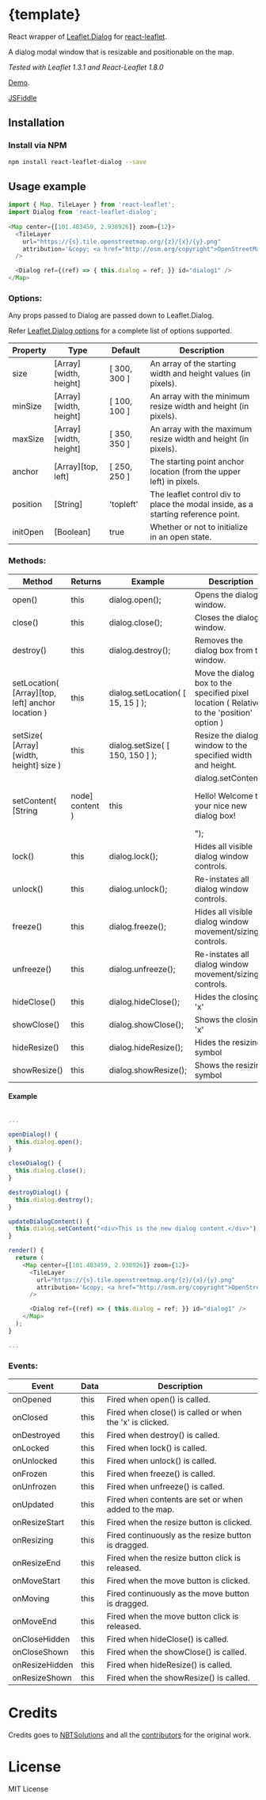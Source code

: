 # {template}

React wrapper of [Leaflet.Dialog](https://github.com/NBTSolutions/Leaflet.Dialog) for [react-leaflet](https://github.com/PaulLeCam/react-leaflet).

A dialog modal window that is resizable and positionable on the map.

*Tested with Leaflet 1.3.1 and React-Leaflet 1.8.0*

[Demo](http://nbtsolutions.github.io/Leaflet.Dialog/).

[JSFiddle](https://jsfiddle.net/m_hasbie/jemw7qzr/)


## Installation

### Install via NPM

```bash
npm install react-leaflet-dialog --save
```

## Usage example

```javascript
import { Map, TileLayer } from 'react-leaflet';
import Dialog from 'react-leaflet-dialog';
		
<Map center={[101.483459, 2.938926]} zoom={12}>
  <TileLayer
    url="https://{s}.tile.openstreetmap.org/{z}/{x}/{y}.png"
    attribution='&copy; <a href="http://osm.org/copyright">OpenStreetMap</a> contributors'
  />

  <Dialog ref={(ref) => { this.dialog = ref; }} id="dialog1" />
</Map>
```

### Options:

Any props passed to Dialog are passed down to Leaflet.Dialog.

Refer [Leaflet.Dialog options](https://github.com/NBTSolutions/Leaflet.Dialog#options) for a complete list of options supported.

| Property | Type | Default | Description
| --- | --- | --- | ---
| size | [Array][width, height] | [ 300, 300 ] | An array of the starting width and height values (in pixels).
| minSize | [Array][width, height] | [ 100, 100 ] | An array with the minimum resize width and height (in pixels).
| maxSize | [Array][width, height] | [ 350, 350 ] | An array with the maximum resize width and height (in pixels).
| anchor | [Array][top, left] | [ 250, 250 ] | The starting point anchor location (from the upper left) in pixels.
| position | [String] | 'topleft' | The leaflet control div to place the modal inside, as a starting reference point.
| initOpen | [Boolean] | true | Whether or not to initialize in an open state.

### Methods:

| Method | Returns | Example | Description
| --- | --- | --- | ---
| open() | this | dialog.open(); | Opens the dialog window.
| close() | this | dialog.close(); | Closes the dialog window.
| destroy() | this | dialog.destroy(); | Removes the dialog box from the window.
| setLocation( [Array][top, left] anchor location ) | this | dialog.setLocation( [ 15, 15 ] ); | Move the dialog box to the specified pixel location ( Relative to the 'position' option )
| setSize( [Array][width, height] size ) | this | dialog.setSize( [ 150, 150 ] ); | Resize the dialog window to the specified width and height.
| setContent( [String | node] content ) | this | dialog.setContent("<p>Hello! Welcome to your nice new dialog box!</p>"); | Set new content for the dialog.
| lock() | this | dialog.lock(); | Hides all visible dialog window controls.
| unlock() | this | dialog.unlock(); | Re-instates all dialog window controls.
| freeze() | this | dialog.freeze(); | Hides all visible dialog window movement/sizing controls.
| unfreeze() | this | dialog.unfreeze(); | Re-instates all dialog window movement/sizing controls.
| hideClose() | this | dialog.hideClose(); | Hides the closing 'x'
| showClose() | this | dialog.showClose(); | Shows the closing 'x'
| hideResize() | this | dialog.hideResize(); | Hides the resizing symbol
| showResize() | this | dialog.showResize(); | Shows the resizing symbol

#### Example

```javascript

...

openDialog() {
  this.dialog.open();
}

closeDialog() {
  this.dialog.close();
}

destroyDialog() {
  this.dialog.destroy();
}

updateDialogContent() {
  this.dialog.setContent("<div>This is the new dialog content.</div>");
}

render() {
  return (
	<Map center={[101.483459, 2.938926]} zoom={12}>
	  <TileLayer
		url="https://{s}.tile.openstreetmap.org/{z}/{x}/{y}.png"
		attribution='&copy; <a href="http://osm.org/copyright">OpenStreetMap</a> contributors'
	  />

	  <Dialog ref={(ref) => { this.dialog = ref; }} id="dialog1" />
	</Map>
  );
}

...

```

### Events:

| Event | Data | Description
| --- | --- | ---
| onOpened | this | Fired when open() is called.
| onClosed | this | Fired when close() is called or when the 'x' is clicked.
| onDestroyed | this | Fired when destroy() is called.
| onLocked | this | Fired when lock() is called.
| onUnlocked | this | Fired when unlock() is called.
| onFrozen | this | Fired when freeze() is called.
| onUnfrozen | this | Fired when unfreeze() is called.
| onUpdated | this | Fired when contents are set or when added to the map.
| onResizeStart | this | Fired when the resize button is clicked.
| onResizing | this | Fired continuously as the resize button is dragged.
| onResizeEnd | this | Fired when the resize button click is released.
| onMoveStart | this | Fired when the move button is clicked.
| onMoving | this | Fired continuously as the move button is dragged.
| onMoveEnd | this | Fired when the move button click is released.
| onCloseHidden | this | Fired when hideClose() is called.
| onCloseShown | this | Fired when the showClose() is called.
| onResizeHidden | this | Fired when hideResize() is called.
| onResizeShown | this | Fired when the showResize() is called.

# Credits
Credits goes to [NBTSolutions](https://github.com/NBTSolutions) and all the [contributors](https://github.com/NBTSolutions/Leaflet.Dialog/graphs/contributors) for the original work.

# License

MIT License
